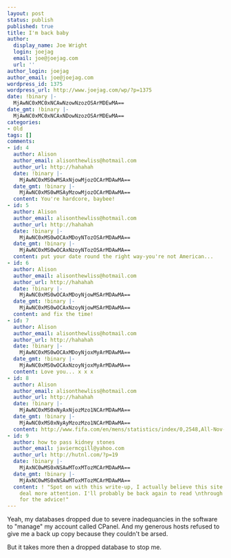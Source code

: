 ```yaml
---
layout: post
status: publish
published: true
title: I'm back baby
author:
  display_name: Joe Wright
  login: joejag
  email: joe@joejag.com
  url: ''
author_login: joejag
author_email: joe@joejag.com
wordpress_id: 1375
wordpress_url: http://www.joejag.com/wp/?p=1375
date: !binary |-
  MjAwNC0xMC0xNCAwNzowNzozOSArMDEwMA==
date_gmt: !binary |-
  MjAwNC0xMC0xNCAxNDowNzozOSArMDEwMA==
categories:
- Old
tags: []
comments:
- id: 4
  author: Alison
  author_email: alisonthewliss@hotmail.com
  author_url: http://hahahah
  date: !binary |-
    MjAwNC0xMS0wMSAxNjowMjozOCArMDAwMA==
  date_gmt: !binary |-
    MjAwNC0xMS0wMSAyMzowMjozOCArMDAwMA==
  content: You're hardcore, baybee!
- id: 5
  author: Alison
  author_email: alisonthewliss@hotmail.com
  author_url: http://hahahah
  date: !binary |-
    MjAwNC0xMS0wOCAxMDoyNTozOSArMDAwMA==
  date_gmt: !binary |-
    MjAwNC0xMS0wOCAxNzoyNTozOSArMDAwMA==
  content: put your date round the right way-you're not American...
- id: 6
  author: Alison
  author_email: alisonthewliss@hotmail.com
  author_url: http://hahahah
  date: !binary |-
    MjAwNC0xMS0wOCAxMDoyNjowMSArMDAwMA==
  date_gmt: !binary |-
    MjAwNC0xMS0wOCAxNzoyNjowMSArMDAwMA==
  content: and fix the time!
- id: 7
  author: Alison
  author_email: alisonthewliss@hotmail.com
  author_url: http://hahahah
  date: !binary |-
    MjAwNC0xMS0wOCAxMDoyNjoxMyArMDAwMA==
  date_gmt: !binary |-
    MjAwNC0xMS0wOCAxNzoyNjoxMyArMDAwMA==
  content: Love you... x x x
- id: 8
  author: Alison
  author_email: alisonthewliss@hotmail.com
  author_url: http://hahahah
  date: !binary |-
    MjAwNC0xMS0xNyAxNjozMzo1NCArMDAwMA==
  date_gmt: !binary |-
    MjAwNC0xMS0xNyAyMzozMzo1NCArMDAwMA==
  content: http://www.fifa.com/en/mens/statistics/index/0,2548,All-Nov-2004,00.html
- id: 9
  author: how to pass kidney stones
  author_email: javiermcgill@yahoo.com
  author_url: http://hutnl.com/?p=19
  date: !binary |-
    MjAxNC0wMS0xNSAwMToxMTozMCArMDAwMA==
  date_gmt: !binary |-
    MjAxNC0wMS0xNSAwMToxMTozMCArMDAwMA==
  content: ! "Spot on with this write-up, I actually believe this site needs \na great
    deal more attention. I'll probably be back again to read \nthrough more, thanks
    for the advice!"
---
```

<p>Yeah, my databases dropped due to severe inadequancies in the software to "manage" my account called CPanel.  And my generous hosts refused to give me a back up copy because they couldn't be arsed.</p>
<p>But it takes more then a dropped database to stop me.</p>
